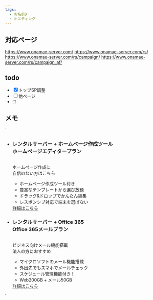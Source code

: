 ```yaml
---
tags:
  - お名前D
  - ホスティング
---
```

## 対応ページ
https://www.onamae-server.com/
https://www.onamae-server.com/rs/
https://www.onamae-server.com/rs/campaign/
https://www.onamae-server.com/rs/campaign_af/


## todo
- [x] トップSP調整
- [ ] 他ページ
- [ ] 


## メモ
`
<ul class="box-optionList">
	<li class="box-optionList-item">
			<h3 class="box-optionList_title">
				<div class="box-optionList_title-sub">レンタルサーバー + ホームページ作成ツール</div>
				<div class="box-optionList_title-main">ホームページエディタープラン</div>
			</h3>
			<img class="box-optionList_img" src="/server/rs/assets/images/svg/rsxweebly.svg" alt="">
			<p class="box-optionList_text">ホームページ作成に<br>自信のない方はこちら</p>
			<ul class="list-tick is-rs-blue bold">
				<li>ホームページ作成ツール付き</li>
				<li>豊富なテンプレートから選び放題</li>
				<li>ドラッグ&ドロップでかんたん編集</li>
				<li>レスポンシブ対応で端末を選ばない</li>
			</ul>
			<div class="btnArea"><a href="/server/rs/weebly/?btn_id=rs_option_weebly" class="btn-block is-small">詳細はこちら</a></div>
		</li>
		<li class="box-optionList-item">
			<h3 class="box-optionList_title">
				<div class="box-optionList_title-sub">レンタルサーバー + Office 365</div>
				<div class="box-optionList_title-main">Office 365メールプラン</div>
			</h3>
			<img class="box-optionList_img" src="/server/rs/assets/images/svg/rsxexo.svg" alt="">
			<p class="box-optionList_text">ビジネス向けメール機能搭載<br>法人の方におすすめ</p>
			<ul class="list-tick is-blue bold">
				<li>マイクロソフトのメール機能搭載</li>
				<li>外出先でもスマホでメールチェック</li>
				<li>スケジュール管理機能付き！</li>
				<li>Web200GB + メール50GB</li>
			</ul>
			<div class="btnArea"><a href="/server/rs/exo/?btn_id=rs_option_exo" class="btn-block is-small">詳細はこちら</a></div>
		</li>
</ul>
`